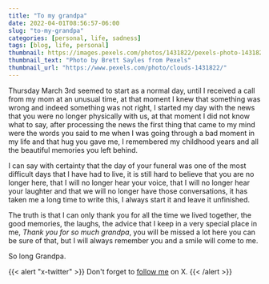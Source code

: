 ```yaml
---
title: "To my grandpa"
date: 2022-04-01T08:56:57-06:00
slug: "to-my-grandpa"
categories: [personal, life, sadness]
tags: [blog, life, personal]
thumbnail: https://images.pexels.com/photos/1431822/pexels-photo-1431822.jpeg?auto=compress&cs=tinysrgb&dpr=1&h=750&w=1260
thumbnail_text: "Photo by Brett Sayles from Pexels"
thumbnail_url: "https://www.pexels.com/photo/clouds-1431822/"
---
```


Thursday March 3rd seemed to start as a normal day, until I received a call from my mom at an unusual time, at that moment I knew that something was wrong and indeed something was not right, I started my day with the news that you were no longer physically with us, at that moment I did not know what to say, after processing the news the first thing that came to my mind were the words you said to me when I was going through a bad moment in my life and that hug you gave me, I remembered my childhood years and all the beautiful memories you left behind.

I can say with certainty that the day of your funeral was one of the most difficult days that I have had to live, it is still hard to believe that you are no longer here, that I will no longer hear your voice, that I will no longer hear your laughter and that we will no longer have those conversations, it has taken me a long time to write this, I always start it and leave it unfinished.

The truth is that I can only thank you for all the time we lived together, the good memories, the laughs, the advice that I keep in a very special place in me, _Thank you for so much grandpa_, you will be missed a lot here you can be sure of that, but I will always remember you and a smile will come to me.

So long Grandpa.

{{< alert "x-twitter" >}}
Don't forget to [follow me](https://twitter.com/worellana) on X.
{{< /alert >}}
